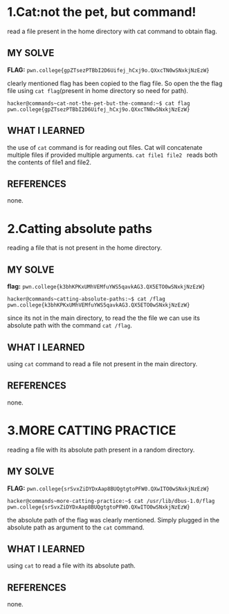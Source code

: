 # 1.Cat:not the pet, but command!
read a file present in the home directory with cat command to obtain flag.

## MY SOLVE
**FLAG:** `pwn.college{gpZTsezPTBbI2D6Uifej_hCxj9o.QXxcTN0wSNxkjNzEzW}`

clearly mentioned flag has been copied to the flag file. So open the the flag file using `cat flag`(present in home directory so need for path).
```
hacker@commands~cat-not-the-pet-but-the-command:~$ cat flag
pwn.college{gpZTsezPTBbI2D6Uifej_hCxj9o.QXxcTN0wSNxkjNzEzW}
```

## WHAT I LEARNED 
the use of `cat` command is for reading out files. Cat will concatenate multiple files if provided multiple arguments. `cat file1 file2 ` reads both the contents of file1 and file2.

## REFERENCES 
none.


# 2.Catting absolute paths
reading a file that is not present in the home directory.

## MY SOLVE
**flag:** `pwn.college{k3bhKPKxUMhVEMfuYWS5qavkAG3.QX5ETO0wSNxkjNzEzW}`
```
hacker@commands~catting-absolute-paths:~$ cat /flag
pwn.college{k3bhKPKxUMhVEMfuYWS5qavkAG3.QX5ETO0wSNxkjNzEzW}
```
since its not in the main directory, to read the the file we can use its absolute path with the command `cat /flag`.

## WHAT I LEARNED 
using `cat` command to read a file not present in the main directory.

## REFERENCES 
none.


# 3.MORE CATTING PRACTICE
reading a file with its absolute path present in a random directory.

## MY SOLVE
**FLAG:** `pwn.college{srSvxZiDYDxAap8BUQgtgtoPFW0.QXwITO0wSNxkjNzEzW}`
```
hacker@commands~more-catting-practice:~$ cat /usr/lib/dbus-1.0/flag
pwn.college{srSvxZiDYDxAap8BUQgtgtoPFW0.QXwITO0wSNxkjNzEzW}
```
the absolute path of the flag was clearly mentioned. Simply plugged in the absolute path as argument to the `cat` command.

## WHAT I LEARNED 
using `cat` to read a file with its absolute path.

## REFERENCES 
none.


